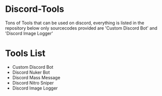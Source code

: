 # Discord-Tools
Tons of Tools that can be used on discord, everything is listed in the repository below only sourcecodes provided are 'Custom Discord Bot' and 'Discord Image Logger'

# Tools List
- Custom Discord Bot
- Discord Nuker Bot
- Discord Mass Message
- Discord Nitro Sniper
- Discord Image Logger
